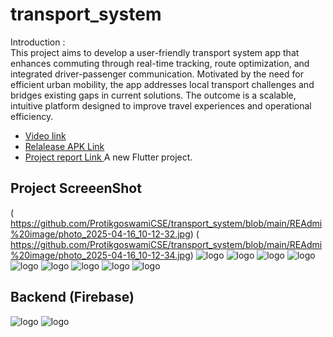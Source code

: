 # transport_system
Introduction :    
This project aims to develop a user-friendly transport system app that enhances commuting through real-time tracking, route optimization, and integrated driver-passenger communication. Motivated by the need for efficient urban mobility, the app addresses local transport challenges and bridges existing gaps in current solutions. The outcome is a scalable, intuitive platform designed to improve travel experiences and operational efficiency.

- [Video link ](https://drive.google.com/file/d/1Kz-Al1I8AgSJRG8WkB1uJi2eW9fLtN4y/view)
- [Relalease APK Link](https://drive.google.com/file/d/1PVscAg-B31vMfIiqlZwyz4C0aIgoCaTZ/view?usp=drive_link)
- [Project report Link ](https://docs.google.com/document/d/1n6eMs9ctQxk2U6uuiEUbgPxaRXEdSLwa/edit#heading=h.bys1g4uz3hvp)
A new Flutter project.

## Project ScreeenShot

(
https://github.com/ProtikgoswamiCSE/transport_system/blob/main/REAdmi%20image/photo_2025-04-16_10-12-32.jpg)
(
https://github.com/ProtikgoswamiCSE/transport_system/blob/main/REAdmi%20image/photo_2025-04-16_10-12-34.jpg)
![logo](
https://github.com/ProtikgoswamiCSE/transport_system/blob/main/REAdmi%20image/photo_2025-04-16_10-12-36.jpg)
![logo](
https://github.com/ProtikgoswamiCSE/transport_system/blob/main/REAdmi%20image/photo_2025-04-16_10-12-38.jpg)
![logo](
https://github.com/ProtikgoswamiCSE/transport_system/blob/main/REAdmi%20image/photo_2025-04-16_10-12-39.jpg)
![logo](
https://github.com/ProtikgoswamiCSE/transport_system/blob/main/REAdmi%20image/photo_2025-04-16_10-12-41.jpg)
![logo](
https://github.com/ProtikgoswamiCSE/transport_system/blob/main/REAdmi%20image/photo_2025-04-16_10-12-44.jpg)
![logo](
https://github.com/ProtikgoswamiCSE/transport_system/blob/main/REAdmi%20image/photo_2025-04-16_10-12-46.jpg)
![logo](
https://github.com/ProtikgoswamiCSE/transport_system/blob/main/REAdmi%20image/photo_2025-04-16_10-12-48.jpg)
![logo](
https://github.com/ProtikgoswamiCSE/transport_system/blob/main/REAdmi%20image/photo_2025-04-16_10-12-50.jpg)
![logo](
https://github.com/ProtikgoswamiCSE/transport_system/blob/main/REAdmi%20image/photo_2025-04-16_10-12-53.jpg)

## Backend (Firebase)
![logo](
https://github.com/ProtikgoswamiCSE/transport_system/blob/main/REAdmi%20image/photo_2025-04-16_10-13-04.jpg)
![logo](
https://github.com/ProtikgoswamiCSE/transport_system/blob/main/REAdmi%20image/photo_2025-04-16_10-13-06.jpg)
